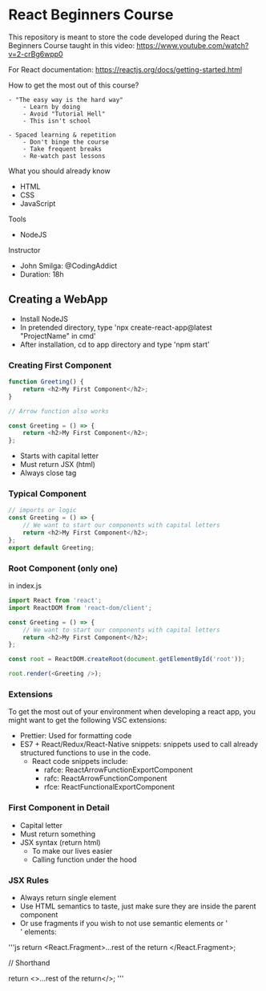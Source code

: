 # React Beginners Course

This repository is meant to store the code developed during the React Beginners Course taught in this video: https://www.youtube.com/watch?v=2-crBg6wpp0

For React documentation: https://reactjs.org/docs/getting-started.html

How to get the most out of this course? 

    - "The easy way is the hard way" 
        - Learn by doing 
        - Avoid "Tutorial Hell"
        - This isn't school

    - Spaced learning & repetition
        - Don't binge the course
        - Take frequent breaks
        - Re-watch past lessons

What you should already know

- HTML
- CSS
- JavaScript

Tools
- NodeJS

Instructor

- John Smilga: @CodingAddict
- Duration: 18h


## Creating a WebApp
- Install NodeJS
- In pretended directory, type 'npx create-react-app@latest "ProjectName" in cmd'
- After installation, cd to app directory and type 'npm start'

### Creating First Component
```js
function Greeting() {
    return <h2>My First Component</h2>;
}

// Arrow function also works

const Greeting = () => {
    return <h2>My First Component</h2>;
};
```

- Starts with capital letter
- Must return JSX (html)
- Always close tag <Greeting/>

### Typical Component
```js
// imports or logic
const Greeting = () => {
    // We want to start our components with capital letters
    return <h2>My First Component</h2>;
};
export default Greeting;
```
### Root Component (only one)

in index.js
```js
import React from 'react';
import ReactDOM from 'react-dom/client';

const Greeting = () => {
    // We want to start our components with capital letters
    return <h2>My First Component</h2>;
};

const root = ReactDOM.createRoot(document.getElementById('root'));

root.render(<Greeting />);
```

### Extensions

To get the most out of your environment when developing a react app, you might want to get the following VSC extensions:

 - Prettier: Used for formatting code
 - ES7 + React/Redux/React-Native snippets: snippets used to call already structured functions to use in the code.
    - React code snippets include:
        - rafce: ReactArrowFunctionExportComponent
        - rafc: ReactArrowFunctionComponent
        - rfce: ReactFunctionalExportComponent

### First Component in Detail

- Capital letter
- Must return something
- JSX syntax (return html)
    - To make our lives easier
    - Calling function under the hood

### JSX Rules

- Always return single element
- Use HTML semantics to taste, just make sure they are inside the parent component
- Or use fragments if you wish to not use semantic elements or '<div>' elements:

'''js
return <React.Fragment>...rest of the return </React.Fragment>;

// Shorthand

return <>...rest of the return</>;
'''